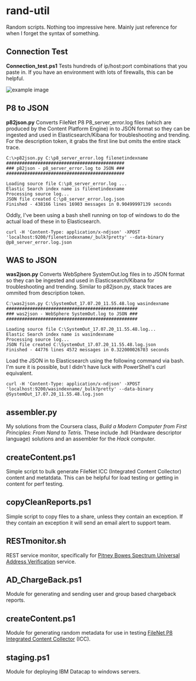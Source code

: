 # rand-util

Random scripts.  Nothing too impressive here.  Mainly just reference for when I forget the syntax of something.

## Connection Test
**Connection_test.ps1** Tests hundreds of ip/host:port combinations that you paste in.  If you have an environment with lots of firewalls, this can be helpful.

![example image](https://github.com/riflechess/rand-util/blob/master/img/contest.JPG "Connection Test")

## P8 to JSON
**p82json.py**  Converts FileNet P8 P8_server_error.log files (which are produced by the Content Platform Engine) in to JSON format so they can be ingested and used in Elasticsearch/Kibana for troubleshooting and trending.  For the description token, it grabs the first line but omits the entire stack trace.

```
C:\>p82json.py C:\p8_server_error.log filenetindexname
#############################################
### p82json - p8_server_error.log to JSON ###
#############################################

Loading source file C:\p8_server_error.log ...
Elastic Search index name is filenetindexname
Processing source log...
JSON file created C:\p8_server_error.log.json
Finished - 438166 lines 16903 messages in 0.90499997139 seconds
```
Oddly, I've been using a bash shell running on top of windows to do the actual load of these in to Elasticsearch.
```
curl -H 'Content-Type: application/x-ndjson' -XPOST 'localhost:9200/filenetindexname/_bulk?pretty' --data-binary @p8_server_error.log.json
```
## WAS to JSON
**was2json.py**  Converts WebSphere SystemOut.log files in to JSON format so they can be ingested and used in Elasticsearch/Kibana for troubleshooting and trending.  Similar to p82json.py, stack traces are ommited from description token.
```
C:\was2json.py C:\SystemOut_17.07.20_11.55.48.log wasindexname
##################################################
### was2json - WebSphere SystemOut.log to JSON ###
##################################################

Loading source file C:\SystemOut_17.07.20_11.55.48.log...
Elastic Search index name is wasindexname
Processing source log...
JSON file created C:\SystemOut_17.07.20_11.55.48.log.json
Finished - 44776 lines 4572 messages in 0.322000026703 seconds
```
Load the JSON in to Elasticsearch using the following command via bash.  I'm sure it is possible, but I didn't have luck with PowerShell's curl equivalent.  
```
curl -H 'Content-Type: application/x-ndjson' -XPOST 'localhost:9200/wasindexname/_bulk?pretty' --data-binary @SystemOut_17.07.20_11.55.48.log.json
```

## assembler.py

My solutions from the Coursera class, *Build a Modern Computer from First Principles: From Nand to Tetris*.  These include .hdl (Hardware descriptor language) solutions and an assembler for the *Hack* computer.

## createContent.ps1

Simple script to bulk generate FileNet ICC (Integrated Content Collector) content and metatdata.  This can be helpful for load testing or getting in content for perf testing. 

## copyCleanReports.ps1

Simple script to copy files to a share, unless they contain an exception.  If they contain an exception it will send an email alert to support team.

## RESTmonitor.sh

REST service monitor, specifically for [Pitney Bowes Spectrum Universal Address Verification](https://www.precisely.com/product/precisely-spectrum-quality/spectrum-global-addressing) service.  

## AD_ChargeBack.ps1

Module for generating and sending user and group based chargeback reports.


## createContent.ps1

Module for generating random metadata for use in testing [FileNet P8 Integrated Content Collector](https://www.ibm.com/docs/en/filenet-p8-platform/5.5.x?topic=p8-content-collector) (ICC).

## staging.ps1

Module for deploying IBM Datacap to windows servers.